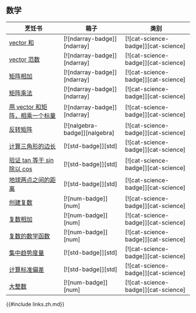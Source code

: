 ## 数学

| 烹饪书                                                          | 箱子                          | 类别                                |
| --------------------------------------------------------------- | ----------------------------- | ----------------------------------- |
| [vector 和][vector-sum]                                         | [![ndarray-badge]][ndarray]   | [![cat-science-badge]][cat-science] |
| [vector 范数][vector-norm]                                      | [![ndarray-badge]][ndarray]   | [![cat-science-badge]][cat-science] |
| [矩阵相加][add-matrices]                                        | [![ndarray-badge]][ndarray]   | [![cat-science-badge]][cat-science] |
| [矩阵乘法][multiply-matrices]                                   | [![ndarray-badge]][ndarray]   | [![cat-science-badge]][cat-science] |
| [用 vector 和矩阵，相乘一个标量][multiply-scalar-vector-matrix] | [![ndarray-badge]][ndarray]   | [![cat-science-badge]][cat-science] |
| [反转矩阵][invert-matrix]                                       | [![nalgebra-badge]][nalgebra] | [![cat-science-badge]][cat-science] |
| [计算三角形的边长][side-length]                                 | [![std-badge]][std]           | [![cat-science-badge]][cat-science] |
| [验证 tan 等于 sin 除以 cos][tan-sin-cos]                       | [![std-badge]][std]           | [![cat-science-badge]][cat-science] |
| [地球两点之间的距离][latitude-longitude]                        | [![std-badge]][std]           | [![cat-science-badge]][cat-science] |
| [创建复数][create-complex]                                      | [![num-badge]][num]           | [![cat-science-badge]][cat-science] |
| [复数相加][add-complex]                                           | [![num-badge]][num]           | [![cat-science-badge]][cat-science] |
| [复数的数学函数][mathematical-functions]                        | [![num-badge]][num]           | [![cat-science-badge]][cat-science] |
| [集中趋势度量][ex-central-tendency]                             | [![std-badge]][std]           | [![cat-science-badge]][cat-science] |
| [计算标准偏差][ex-standard-deviation]                           | [![std-badge]][std]           | [![cat-science-badge]][cat-science] |
| [大整数][big-integers]                                          | [![num-badge]][num]           | [![cat-science-badge]][cat-science] |

[vector-sum]: science/mathematics/linear_algebra.zh.html#vector-sum
[vector-norm]: science/mathematics/linear_algebra.zh.html#vector-norm
[add-matrices]: science/mathematics/linear_algebra.zh.html#adding-matrices
[multiply-matrices]: science/mathematics/linear_algebra.zh.html#multiplying-matrices
[multiply-scalar-vector-matrix]: science/mathematics/linear_algebra.zh.html#multiply-a-scalar-with-a-vector-with-a-matrix
[invert-matrix]: science/mathematics/linear_algebra.zh.html#invert-matrix
[side-length]: science/mathematics/trigonometry.zh.html#calculating-the-side-length-of-a-triangle
[tan-sin-cos]: science/mathematics/trigonometry.zh.html#verifying-tan-is-equal-to-sin-divided-by-cos
[latitude-longitude]: science/mathematics/trigonometry.zh.html#distance-between-two-points-on-the-earth
[create-complex]: science/mathematics/complex_numbers.zh.html#creating-complex-numbers
[add-complex]: science/mathematics/complex_numbers.zh.html#adding-complex-numbers
[mathematical-functions]: science/mathematics/complex_numbers.zh.html#mathematical-functions
[ex-central-tendency]: science/mathematics/statistics.zh.html#measures-of-central-tendency
[ex-standard-deviation]: science/mathematics/statistics.zh.html#standard-deviation
[big-integers]: science/mathematics/miscellaneous.zh.html#big-integers

{{#include links.zh.md}}
